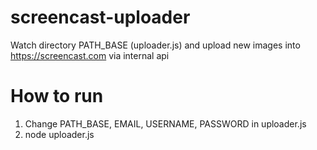 # screencast-uploader
Watch directory PATH_BASE (uploader.js) and upload new images into https://screencast.com via internal api

# How to run
1. Change PATH_BASE, EMAIL, USERNAME, PASSWORD in uploader.js
2. node uploader.js